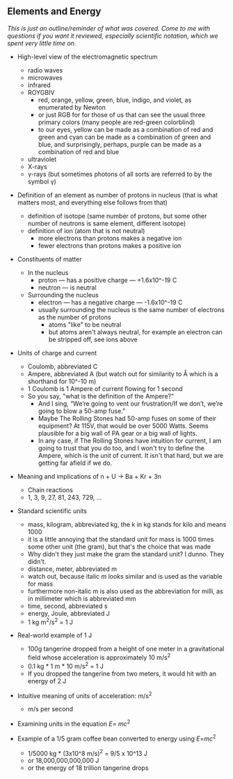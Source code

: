 ## Elements and Energy

*This is just an outline/reminder of what was covered. Come to me with questions if you want it reviewed, especially scientific notation, which we spent very little time on.*

* High-level view of the electromagnetic spectrum 
   * radio waves
   * microwaves
   * infrared
   * ROYGBIV
     * red, orange, yellow, green, blue, indigo, and violet, as enumerated by Newton
	 * or just RGB for for those of us that can see the usual three primary colors (many people are red-green colorblind)
	 * to our eyes, yellow can be made as a combination of red and green and cyan can be made as a combination of green and blue, and surprisingly, perhaps, purple can be made as a combination of red and blue
   * ultraviolet
   * X-rays
   * &gamma;-rays (but sometimes photons of all sorts are referred to by the symbol &gamma;)

* Definition of an element as number of protons in nucleus (that is what matters most, and everything else follows from that)
   * definition of isotope (same number of protons, but some other number of neutrons is same element, different isotope)
   * definition of ion (atom that is not neutral)
     * more electrons than protons makes a negative ion
	 * fewer electrons than protons makes a positive ion

* Constituents of matter
   * In the nucleus
     * proton &mdash; has a positive charge &mdash; +1.6x10^-19 C
     * neutron &mdash; is neutral
   * Surrounding the nucleus
     * electron &mdash; has a negative charge &mdash; -1.6x10^-19 C
	 * usually surrounding the nucleus is the same number of electrons as the number of protons
	   * atoms "like" to be neutral
	   * but atoms aren't always neutral, for example an electron can be stripped off, see ions above

* Units of charge and current
   * Coulomb, abbreviated C
   * Ampere, abbreviated A (but watch out for similarity to &Aring; which is a shorthand for 10^-10 m)
   * 1 Coulomb is 1 Ampere of current flowing for 1 second
   * So you say, "what is the definition of the Ampere?"
	 * And I sing, “We’re going to vent our frustration/If we don’t, we’re going to blow a 50-amp fuse.”
	 * Maybe The Rolling Stones had 50-amp fuses on some of their equipment? At 115V, that would be over 5000 Watts. Seems plausible for a big wall of PA gear or a big wall of lights.
	 * In any case, if The Rolling Stones have intuition for current, I am going to trust that you do too, and I won't try to define the Ampere, which is the unit of current. It isn't that hard, but we are getting far afield if we do.

* Meaning and implications of n + U &rarr; Ba + Kr + 3n
   * Chain reactions
   * 1, 3, 9, 27, 81, 243, 729, ...

* Standard scientific units
   * mass, kilogram, abbreviated kg, the k in kg stands for kilo and means 1000
   * it is a little annoying that the standard unit for mass is 1000 times some other unit (the gram), but that's the choice that was made
   * Why didn't they just make the gram the standard unit? I dunno. They didn't.
   * distance, meter, abbreviated m
   * watch out, because italic *m* looks similar and is used as the variable for mass
   * furthermore non-italic m is also used as the abbreviation for milli, as in millimeter which is abbreviated mm
   * time, second, abbreviated s
   * energy, Joule, abbreviated J
   * 1 kg m<sup>2</sup>/s<sup>2</sup> = 1 J

* Real-world example of 1 J
  * 100g tangerine dropped from a height of one meter in a gravitational field whose acceleration is approximately 10 m/s<sup>2</sup>
  * 0.1 kg * 1 m * 10 m/s<sup>2</sup> = 1 J
  * If you dropped the tangerine from two meters, it would hit with an energy of 2 J

* Intuitive meaning of units of acceleration: m/s<sup>2</sup>
  * m/s per second

* Examining units in the equation *E= mc*<sup>2</sup>

* Example of a 1/5 gram coffee bean converted to energy using *E=mc*<sup>2</sup>
  * 1/5000 kg * (3x10^8 m/s)<sup>2</sup> = 9/5 x 10^13 J
  * or 18,000,000,000,000 J
  * or the energy of 18 trillion tangerine drops
